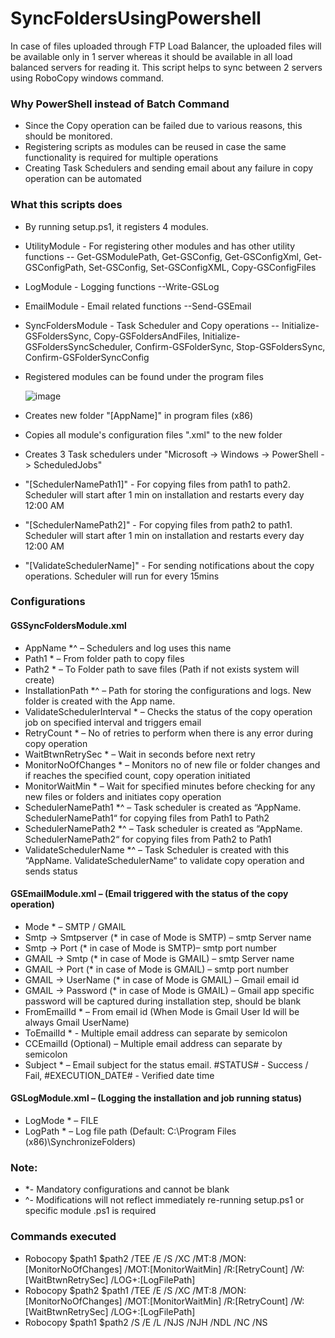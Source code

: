 # SyncFoldersUsingPowershell
In case of files uploaded through FTP Load Balancer, the uploaded files will be available only in 1 server whereas it should be available in all load balanced servers for reading it. This script helps to sync between 2 servers using RoboCopy windows command.

### Why PowerShell instead of Batch Command
- Since the Copy operation can be failed due to various reasons, this should be monitored.
- Registering scripts as modules can be reused in case the same functionality is required for multiple operations
- Creating Task Schedulers and sending email about any failure in copy operation can be automated

### What this scripts does
- By running setup.ps1, it registers 4 modules. 
- UtilityModule - For registering other modules and has other utility functions -- Get-GSModulePath, Get-GSConfig, Get-GSConfigXml, Get-GSConfigPath, Set-GSConfig, Set-GSConfigXML, Copy-GSConfigFiles
- LogModule - Logging functions --Write-GSLog
- EmailModule - Email related functions --Send-GSEmail
- SyncFoldersModule - Task Scheduler and Copy operations -- Initialize-GSFoldersSync, Copy-GSFoldersAndFiles, Initialize-GSFoldersSyncScheduler, Confirm-GSFolderSync, Stop-GSFoldersSync, Confirm-GSFolderSyncConfig
- Registered modules can be found under the program files

    ![image](https://user-images.githubusercontent.com/9925030/195577898-781d1520-b017-4ed1-b74a-4c7ac1245444.png)
- Creates new folder "[AppName]" in program files (x86)
- Copies all module's configuration files ".xml" to the new folder
- Creates 3 Task schedulers under "Microsoft -> Windows -> PowerShell -> ScheduledJobs"
- "[SchedulerNamePath1]" - For copying files from path1 to path2. Scheduler will start after 1 min on installation and restarts every day 12:00 AM 
- "[SchedulerNamePath2]" - For copying files from path2 to path1. Scheduler will start after 1 min on installation and restarts every day 12:00 AM
- "[ValidateSchedulerName]" - For sending notifications about the copy operations. Scheduler will run for every 15mins

### Configurations
#### GSSyncFoldersModule.xml
-	AppName *^ – Schedulers and log uses this name 
-	Path1 * – From folder path to copy files
-	Path2 * – To Folder path to save files (Path if not exists system will create)
-	InstallationPath *^ – Path for storing the configurations and logs. New folder is created with the App name.
-	ValidateSchedulerInterval * – Checks the status of the copy operation job on specified interval and triggers email
-	RetryCount * – No of retries to perform when there is any error during copy operation
-	WaitBtwnRetrySec * – Wait in seconds before next retry
-	MonitorNoOfChanges * – Monitors no of new file or folder changes and if reaches the specified count, copy operation initiated
-	MonitorWaitMin * – Wait for specified minutes before checking for any new files or folders and initiates copy operation
-	SchedulerNamePath1 *^ – Task scheduler is created as “AppName. SchedulerNamePath1“ for copying files from Path1 to Path2
-	SchedulerNamePath2 *^ – Task scheduler is created as “AppName. SchedulerNamePath2“ for copying files from Path2 to Path1
-	ValidateSchedulerName *^ – Task Scheduler is created with this “AppName. ValidateSchedulerName“ to validate copy operation and sends status
#### GSEmailModule.xml – (Email triggered with the status of the copy operation)
-	Mode * – SMTP / GMAIL
-	Smtp -> Smtpserver (* in case of Mode is SMTP) – smtp Server name
-	Smtp -> Port (* in case of Mode is SMTP)– smtp port number
-	GMAIL -> Smtp (* in case of Mode is GMAIL) – smtp Server name
-	GMAIL -> Port (* in case of Mode is GMAIL) – smtp port number
-	GMAIL -> UserName (* in case of Mode is GMAIL) – Gmail email id
-	GMAIL -> Password (* in case of Mode is GMAIL) – Gmail app specific password will be captured during installation step, should be blank
-	FromEmailId * – From email id (When Mode is Gmail User Id will be always Gmail UserName)
-	ToEmailId * - Multiple email address can separate by semicolon
-	CCEmailId (Optional) – Multiple email address can separate by semicolon
-	Subject * – Email subject for the status email. #STATUS# - Success / Fail, #EXECUTION_DATE# - Verified date time
#### GSLogModule.xml – (Logging the installation and job running status)
-	LogMode * – FILE
-	LogPath * – Log file path (Default: C:\Program Files (x86)\SynchronizeFolders)
### Note: 
- *- Mandatory configurations and cannot be blank
- ^- Modifications will not reflect immediately re-running setup.ps1 or specific module .ps1 is required

### Commands executed
- Robocopy $path1 $path2 /TEE /E /S /XC /MT:8 /MON:[MonitorNoOfChanges] /MOT:[MonitorWaitMin] /R:[RetryCount] /W:[WaitBtwnRetrySec] /LOG+:[LogFilePath]
- Robocopy $path2 $path1 /TEE /E /S /XC /MT:8 /MON:[MonitorNoOfChanges] /MOT:[MonitorWaitMin] /R:[RetryCount] /W:[WaitBtwnRetrySec] /LOG+:[LogFilePath]
- Robocopy $path1 $path2 /S /E /L /NJS /NJH /NDL /NC /NS
